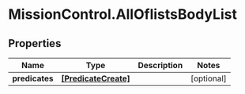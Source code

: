 # MissionControl.AllOflistsBodyList

## Properties
Name | Type | Description | Notes
------------ | ------------- | ------------- | -------------
**predicates** | [**[PredicateCreate]**](PredicateCreate.md) |  | [optional] 
